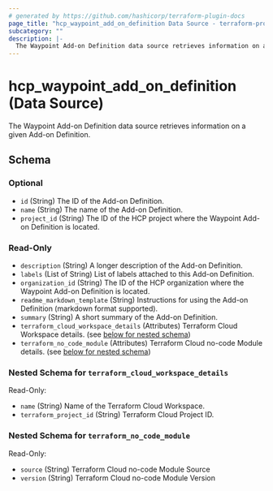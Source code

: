 ```yaml
---
# generated by https://github.com/hashicorp/terraform-plugin-docs
page_title: "hcp_waypoint_add_on_definition Data Source - terraform-provider-hcp"
subcategory: ""
description: |-
  The Waypoint Add-on Definition data source retrieves information on a given Add-on Definition.
---
```


# hcp_waypoint_add_on_definition (Data Source)

The Waypoint Add-on Definition data source retrieves information on a given Add-on Definition.



<!-- schema generated by tfplugindocs -->
## Schema

### Optional

- `id` (String) The ID of the Add-on Definition.
- `name` (String) The name of the Add-on Definition.
- `project_id` (String) The ID of the HCP project where the Waypoint Add-on Definition is located.

### Read-Only

- `description` (String) A longer description of the Add-on Definition.
- `labels` (List of String) List of labels attached to this Add-on Definition.
- `organization_id` (String) The ID of the HCP organization where the Waypoint Add-on Definition is located.
- `readme_markdown_template` (String) Instructions for using the Add-on Definition (markdown format supported).
- `summary` (String) A short summary of the Add-on Definition.
- `terraform_cloud_workspace_details` (Attributes) Terraform Cloud Workspace details. (see [below for nested schema](#nestedatt--terraform_cloud_workspace_details))
- `terraform_no_code_module` (Attributes) Terraform Cloud no-code Module details. (see [below for nested schema](#nestedatt--terraform_no_code_module))

<a id="nestedatt--terraform_cloud_workspace_details"></a>
### Nested Schema for `terraform_cloud_workspace_details`

Read-Only:

- `name` (String) Name of the Terraform Cloud Workspace.
- `terraform_project_id` (String) Terraform Cloud Project ID.


<a id="nestedatt--terraform_no_code_module"></a>
### Nested Schema for `terraform_no_code_module`

Read-Only:

- `source` (String) Terraform Cloud no-code Module Source
- `version` (String) Terraform Cloud no-code Module Version
